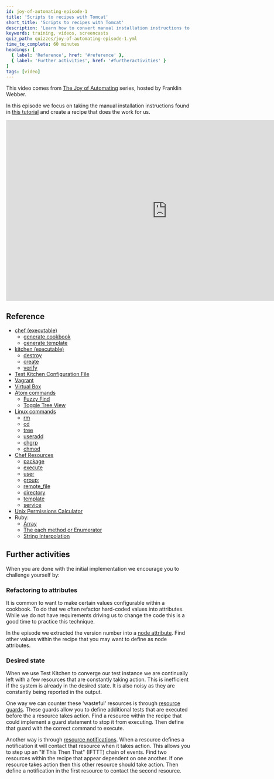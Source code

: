 ```yaml
---
id: joy-of-automating-episode-1
title: 'Scripts to recipes with Tomcat'
short_title: 'Scripts to recipes with Tomcat'
description: 'Learn how to convert manual installation instructions to automated, tested recipes, using Tomcat as an example.'
keywords: training, videos, screencasts
quiz_path: quizzes/joy-of-automating-episode-1.yml
time_to_complete: 60 minutes
headings: [
  { label: 'Reference', href: '#reference' },
  { label: 'Further activities', href: '#furtheractivities' }
]
tags: [video]
---
```

This video comes from [The Joy of Automating](https://www.youtube.com/playlist?list=PL11cZfNdwNyORJfIYA8t07PRMchyDXIjq) series, hosted by Franklin Webber.

In this episode we focus on taking the manual installation instructions found in [this tutorial](https://www.digitalocean.com/community/modules/how-to-install-apache-tomcat-8-on-centos-7) and create a recipe that does the work for us.

<iframe width="877" height="493" src="https://www.youtube.com/embed/FOYc_SGWE-0?list=PL11cZfNdwNyORJfIYA8t07PRMchyDXIjq" frameborder="0" allowfullscreen></iframe>

## Reference

* [chef (executable)](https://docs.chef.io/ctl_chef.html)
  * [generate cookbook](https://docs.chef.io/ctl_chef.html#chef-generate-cookbook)
  * [generate template](https://docs.chef.io/ctl_chef.html#chef-generate-template)
* [kitchen (executable)](https://docs.chef.io/ctl_kitchen.html)
  * [destroy](https://docs.chef.io/ctl_kitchen.html#kitchen-destroy)
  * [create](https://docs.chef.io/ctl_kitchen.html#kitchen-create)
  * [verify](https://docs.chef.io/ctl_kitchen.html#kitchen-verify)
* [Test Kitchen Configuration File](https://docs.chef.io/config_yml_kitchen.html)
* [Vagrant](https://docs.chef.io/plugin_kitchen_vagrant.html)
* [Virtual Box](https://www.vagrantup.com/docs/virtualbox/)
* [Atom commands](http://flight-manual.atom.io/)
  * [Fuzzy Find](http://flight-manual.atom.io/getting-started/sections/atom-basics/)
  * [Toggle Tree View](http://flight-manual.atom.io/getting-started/sections/atom-basics/)
* [Linux commands](http://www.mediacollege.com/linux/command/linux-command.html)
  * [rm](http://www.mediacollege.com/cgi-bin/man/page.cgi?topic=rm)
  * [cd](http://www.rapidtables.com/code/linux/cd.htm)
  * [tree](http://www.computerhope.com/unix/tree.htm)
  * [useradd](http://www.mediacollege.com/cgi-bin/man/page.cgi?topic=useradd)
  * [chgrp](http://www.mediacollege.com/cgi-bin/man/page.cgi?topic=chgrp)
  * [chmod](http://www.mediacollege.com/cgi-bin/man/page.cgi?topic=chmod)
* [Chef Resources](https://docs.chef.io/resources.html)
  * [package](https://docs.chef.io/resource_package.html)
  * [execute](https://docs.chef.io/resource_execute.html)
  * [user](https://docs.chef.io/resource_user.html)
  * [group](https://docs.chef.io/resource_group.html);
  * [remote_file](https://docs.chef.io/resource_remote_file.html)
  * [directory](https://docs.chef.io/resource_directory.html)
  * [template](https://docs.chef.io/resource_template.html)
  * [service](https://docs.chef.io/resource_service.html)
* [Unix Permissions Calculator](http://permissions-calculator.org/)
* Ruby:
  * [Array](http://www.rubydoc.info/stdlib/core/2.1.6/Array)
  * [The each method or Enumerator](http://www.rubydoc.info/stdlib/core/2.1.6/Enumerator)
  * [String Interpolation](https://en.wikibooks.org/wiki/Ruby_Programming/Syntax/Literals#Interpolation)

## Further activities

When you are done with the initial implementation we encourage you to challenge yourself by:

### Refactoring to attributes

It is common to want to make certain values configurable within a cookbook. To do that we often refactor hard-coded values into attributes. While we do not have requirements driving us to change the code this is a good time to practice this technique.

In the episode we extracted the version number into a [node attribute](https://docs.chef.io/attributes.html#attribute-files). Find other values within the recipe that you may want to define as node attributes.

### Desired state

When we use Test Kitchen to converge our test instance we are continually left with a few resources that are constantly taking action. This is inefficient if the system is already in the desired state. It is also noisy as they are constantly being reported in the output.

One way we can counter these 'wasteful' resources is through [resource guards](https://docs.chef.io/resources.html#guards). These guards allow you to define additional tests that are executed before the a resource takes action. Find a resource within the recipe that could implement a guard statement to stop it from executing. Then define that guard with the correct command to execute.

Another way is through [resource notifications](https://docs.chef.io/resources.html#notifications). When a resource defines a notification it will contact that resource when it takes action. This allows you to step up an "If This Then That" (IFTTT) chain of events. Find two resources within the recipe that appear dependent on one another. If one resource takes action then this other resource should take action. Then define a notification in the first resource to contact the second resource.
